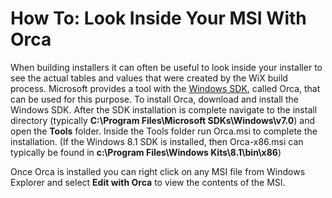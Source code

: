 # How To: Look Inside Your MSI With Orca

When building installers it can often be useful to look inside your installer to see the actual tables and values that were created by the WiX build process. Microsoft provides a tool with the <a href="http://www.microsoft.com/en-us/download/details.aspx?id=3138" target="_blank">Windows SDK</a>, called Orca, that can be used for this purpose. To install Orca, download and install the Windows SDK. After the SDK installation is complete navigate to the install directory (typically **C:\Program Files\Microsoft SDKs\Windows\v7.0**) and open the **Tools** folder. Inside the Tools folder run Orca.msi to complete the installation. (If the Windows 8.1 SDK is installed, then Orca-x86.msi can typically be found in **c:\Program Files\Windows Kits\8.1\bin\x86**)

Once Orca is installed you can right click on any MSI file from Windows Explorer and select **Edit with Orca** to view the contents of the MSI.
